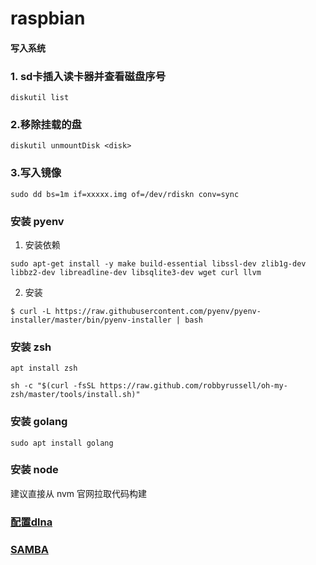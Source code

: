 # raspbian

#### 写入系统

### 1. sd卡插入读卡器并查看磁盘序号

`diskutil list`

### 2.移除挂载的盘 

`diskutil unmountDisk <disk>`

### 3.写入镜像

`sudo dd bs=1m if=xxxxx.img of=/dev/rdiskn conv=sync`

### 安装 pyenv 

1. 安装依赖

` sudo apt-get install -y make build-essential libssl-dev zlib1g-dev libbz2-dev libreadline-dev libsqlite3-dev wget curl llvm `

2. 安装 

`$ curl -L https://raw.githubusercontent.com/pyenv/pyenv-installer/master/bin/pyenv-installer | bash`


### 安装 zsh

```
apt install zsh

sh -c "$(curl -fsSL https://raw.github.com/robbyrussell/oh-my-zsh/master/tools/install.sh)"

```

### 安装 golang

` sudo apt install golang `

### 安装 node

建议直接从 nvm 官网拉取代码构建

### [配置dlna](http://shumeipai.nxez.com/2015/07/12/raspberry-pi-install-dlna-streaming-media-server.html)
### [SAMBA](https://blog.csdn.net/u013181595/article/details/77150802)